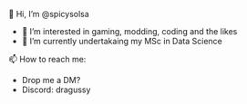 👋 Hi, I’m @spicysolsa

- 👀 I’m interested in gaming, modding, coding and the likes
- 🌱 I’m currently undertakaing my MSc in Data Science

📫 How to reach me:
- Drop me a DM?
- Discord: dragussy

<!---
spicysolsa/spicysolsa is a ✨ special ✨ repository because its `README.md` (this file) appears on your GitHub profile.
You can click the Preview link to take a look at your changes.
--->
